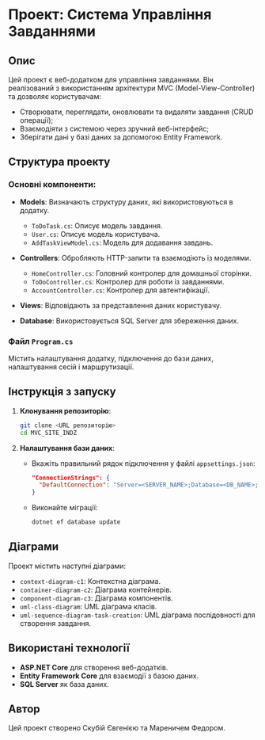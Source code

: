 # Проект: Система Управління Завданнями

## Опис
Цей проект є веб-додатком для управління завданнями. Він реалізований з використанням архітектури MVC (Model-View-Controller) та дозволяє користувачам:
- Створювати, переглядати, оновлювати та видаляти завдання (CRUD операції);
- Взаємодіяти з системою через зручний веб-інтерфейс;
- Зберігати дані у базі даних за допомогою Entity Framework.

## Структура проекту

### Основні компоненти:
- **Models**: Визначають структуру даних, які використовуються в додатку.
  - `ToDoTask.cs`: Описує модель завдання.
  - `User.cs`: Описує модель користувача.
  - `AddTaskViewModel.cs`: Модель для додавання завдань.

- **Controllers**: Обробляють HTTP-запити та взаємодіють із моделями.
  - `HomeController.cs`: Головний контролер для домашньої сторінки.
  - `ToDoController.cs`: Контролер для роботи із завданнями.
  - `AccountController.cs`: Контролер для автентифікації.

- **Views**: Відповідають за представлення даних користувачу.

- **Database**: Використовується SQL Server для збереження даних.

### Файл `Program.cs`
Містить налаштування додатку, підключення до бази даних, налаштування сесій і маршрутизації.

## Інструкція з запуску

1. **Клонування репозиторію**:
   ```bash
   git clone <URL репозиторію>
   cd MVC_SITE_INDZ
   ```

2. **Налаштування бази даних**:
   - Вкажіть правильний рядок підключення у файлі `appsettings.json`:
     ```json
     "ConnectionStrings": {
       "DefaultConnection": "Server=<SERVER_NAME>;Database=<DB_NAME>;Trusted_Connection=True;"
     }
     ```
   - Виконайте міграції:
     ```bash
     dotnet ef database update
     ```


## Діаграми
Проект містить наступні діаграми:
- `context-diagram-c1`: Контекстна діаграма.
- `container-diagram-c2`: Діаграма контейнерів.
- `component-diagram-c3`: Діаграма компонентів.
- `uml-class-diagram`: UML діаграма класів.
- `uml-sequence-diagram-task-creation`: UML діаграма послідовності для створення завдання.

## Використані технології
- **ASP.NET Core** для створення веб-додатків.
- **Entity Framework Core** для взаємодії з базою даних.
- **SQL Server** як база даних.

## Автор
Цей проект створено Скубій Євгенією та Мареничем Федором. 
